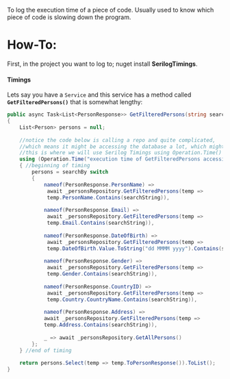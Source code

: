 To log the execution time of a piece of code. 
Usually used to know which piece of code is slowing down the program.
# How-To:
First, in the project you want to log to; nuget install **SerilogTimings**.
#### Timings
Lets say you have a `Service` and this service has a method called **`GetFilteredPersons()`** that is somewhat lengthy:
```c#
public async Task<List<PersonResponse>> GetFilteredPersons(string searchBy, string? searchString)
{
	List<Person> persons = null;
	
	//notice the code below is calling a repo and quite complicated, 
	//which means it might be accessing the database a lot, which might take long time of execution,
	//this is where we will use Serilog Timings using Operation.Time() and encase the code with `using`.
	using (Operation.Time("execution time of GetFilteredPersons accessing the database"))
	{ //beginning of timing
		persons = searchBy switch
		{
			nameof(PersonResponse.PersonName) =>
			 await _personsRepository.GetFilteredPersons(temp =>
			 temp.PersonName.Contains(searchString)),
			
			nameof(PersonResponse.Email) =>
			 await _personsRepository.GetFilteredPersons(temp =>
			 temp.Email.Contains(searchString)),
			
			nameof(PersonResponse.DateOfBirth) =>
			 await _personsRepository.GetFilteredPersons(temp =>
			 temp.DateOfBirth.Value.ToString("dd MMMM yyyy").Contains(searchString)),
			
			nameof(PersonResponse.Gender) =>
			 await _personsRepository.GetFilteredPersons(temp =>
			 temp.Gender.Contains(searchString)),
			
			nameof(PersonResponse.CountryID) =>
			 await _personsRepository.GetFilteredPersons(temp =>
			 temp.Country.CountryName.Contains(searchString)),
			
			nameof(PersonResponse.Address) =>
			await _personsRepository.GetFilteredPersons(temp =>
			temp.Address.Contains(searchString)),
			
			_ => await _personsRepository.GetAllPersons()
		};
	} //end of timing
	
	return persons.Select(temp => temp.ToPersonResponse()).ToList();
}
```
